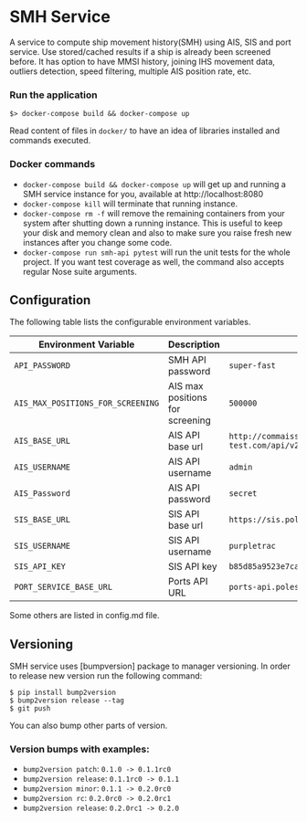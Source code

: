 # SMH Service
A service to compute ship movement history(SMH) using AIS, SIS and port service.
Use stored/cached results if a ship is already been screened before.
It has option to have MMSI history, joining IHS movement data,
outliers detection, speed filtering, multiple AIS position rate, etc.

### Run the application

```
$> docker-compose build && docker-compose up
```

Read content of files in  `docker/` to have an idea of libraries installed and commands executed.


### Docker commands

* `docker-compose build && docker-compose up` will get up and running a
   SMH service instance for you, available at http://localhost:8080
* `docker-compose kill` will terminate that running instance.
* `docker-compose rm -f` will remove the remaining containers from your system
   after shutting down a running instance. This is useful to keep your disk and
   memory clean and also to make sure you raise fresh new instances after you
   change some code.
* `docker-compose run smh-api pytest`
   will run the unit tests for the whole project. If you want test coverage as
   well, the command also accepts regular Nose suite arguments.

## Configuration

The following table lists the configurable environment variables.

| Environment Variable              | Description                                | Default                                                   |
| --------------------------------- | ------------------------------------------ | --------------------------------------------------------- |
| `API_PASSWORD`                    | SMH API password                           | `super-fast`                                     |
| `AIS_MAX_POSITIONS_FOR_SCREENING` | AIS max positions for screening            | `500000`                                                  |
| `AIS_BASE_URL`                    | AIS API base url                           | `http://commaisservice.polestarglobal-test.com/api/v2`    |
| `AIS_USERNAME`                    | AIS API username                           | `admin`                                                   |
| `AIS_Password`                    | AIS API password                           | `secret`                                                  |
| `SIS_BASE_URL`                    | SIS API base url                           | `https://sis.polestar-testing.com/api/v1`                 |
| `SIS_USERNAME`                    | SIS API username                           | `purpletrac`                                              |
| `SIS_API_KEY`                     | SIS API key                                | `b85d85a9523e7caf3ecec776b003f3c91e84aa94`                |
| `PORT_SERVICE_BASE_URL`           | Ports API URL                              | `ports-api.polestar-staging.com:50051`                    |     

Some others are listed in config.md file.

## Versioning

SMH service uses [bumpversion] package to manager versioning. In order to release new version run the following command: 

    $ pip install bump2version
    $ bump2version release --tag
    $ git push

You can also bump other parts of version.

### Version bumps with examples:

 - `bump2version patch`: `0.1.0 -> 0.1.1rc0`
 - `bump2version release`: `0.1.1rc0 -> 0.1.1`
 - `bump2version minor`: `0.1.1 -> 0.2.0rc0`
 - `bump2version rc`: `0.2.0rc0 -> 0.2.0rc1`
 - `bump2version release`: `0.2.0rc1 -> 0.2.0`
 